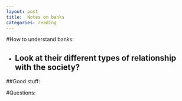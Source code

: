 ```yaml
---
layout: post
title:  Notes on banks
categories: reading
---
```


#How to understand banks:
- Look at their different types of relationship with the society?
  -


##Good stuff:


#Questions:
